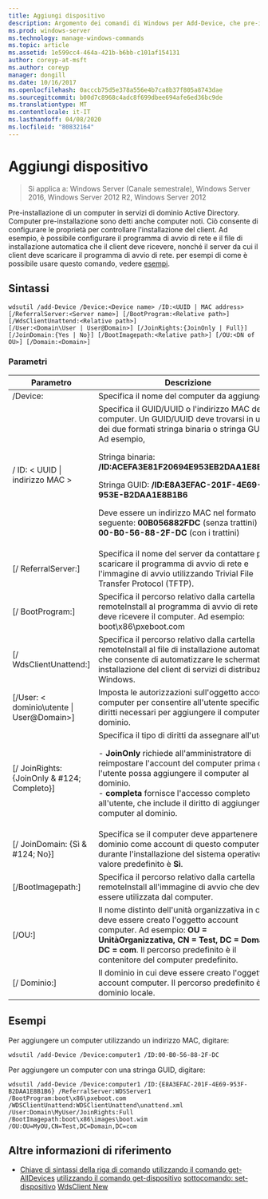 ```yaml
---
title: Aggiungi dispositivo
description: Argomento dei comandi di Windows per Add-Device, che pre-installa un computer in servizi di dominio Active Directory. Computer pre-installazione sono detti anche computer noti.
ms.prod: windows-server
ms.technology: manage-windows-commands
ms.topic: article
ms.assetid: 1e599cc4-464a-421b-b6bb-c101af154131
author: coreyp-at-msft
ms.author: coreyp
manager: dongill
ms.date: 10/16/2017
ms.openlocfilehash: 0acccb75d5e378a556e4b7ca8b37f805a8743dae
ms.sourcegitcommit: b00d7c8968c4adc8f699dbee694afe6ed36bc9de
ms.translationtype: MT
ms.contentlocale: it-IT
ms.lasthandoff: 04/08/2020
ms.locfileid: "80832164"
---
```

# <a name="add-device"></a>Aggiungi dispositivo

>Si applica a: Windows Server (Canale semestrale), Windows Server 2016, Windows Server 2012 R2, Windows Server 2012

Pre-installazione di un computer in servizi di dominio Active Directory. Computer pre-installazione sono detti anche computer noti. Ciò consente di configurare le proprietà per controllare l'installazione del client. Ad esempio, è possibile configurare il programma di avvio di rete e il file di installazione automatica che il client deve ricevere, nonché il server da cui il client deve scaricare il programma di avvio di rete.
per esempi di come è possibile usare questo comando, vedere [esempi](#BKMK_examples).

## <a name="syntax"></a>Sintassi
```
wdsutil /add-Device /Device:<Device name> /ID:<UUID | MAC address> [/ReferralServer:<Server name>] [/BootProgram:<Relative path>] [/WdsClientUnattend:<Relative path>] 
[/User:<Domain\User | User@Domain>] [/JoinRights:{JoinOnly | Full}] [/JoinDomain:{Yes | No}] [/BootImagepath:<Relative path>] [/OU:<DN of OU>] [/Domain:<Domain>]
```
### <a name="parameters"></a>Parametri
|Parametro|Descrizione|
|-------|--------|
|/Device:<computer name>|Specifica il nome del computer da aggiungere.|
|/ ID: < UUID &#124; indirizzo MAC >|Specifica il GUID/UUID o l'indirizzo MAC del computer. Un GUID/UUID deve trovarsi in uno dei due formati stringa binaria o stringa GUID. Ad esempio,<p>Stringa binaria: **/ID:ACEFA3E81F20694E953EB2DAA1E8B1B6**<p>Stringa GUID: **/ID:E8A3EFAC-201F-4E69-953E-B2DAA1E8B1B6**<p>Deve essere un indirizzo MAC nel formato seguente: **00B056882FDC** (senza trattini) o **00-B0-56-88-2F-DC** (con i trattini)|
|[/ ReferralServer:<Server name>]|Specifica il nome del server da contattare per scaricare il programma di avvio di rete e l'immagine di avvio utilizzando Trivial File Transfer Protocol (TFTP).|
|[/ BootProgram:<Relative path>]|Specifica il percorso relativo dalla cartella remoteInstall al programma di avvio di rete che deve ricevere il computer. Ad esempio: boot\x86\pxeboot.com|
|[/ WdsClientUnattend:<Relative path>]|Specifica il percorso relativo dalla cartella remoteInstall al file di installazione automatica che consente di automatizzare le schermate di installazione del client di servizi di distribuzione Windows.|
|[/User: < dominio\utente &#124; User@Domain>]|Imposta le autorizzazioni sull'oggetto account computer per consentire all'utente specificato i diritti necessari per aggiungere il computer al dominio.|
|[/ JoinRights: {JoinOnly & #124; Completo}]|Specifica il tipo di diritti da assegnare all'utente.<p>-   **JoinOnly** richiede all'amministratore di reimpostare l'account del computer prima che l'utente possa aggiungere il computer al dominio.<br />-   **completa** fornisce l'accesso completo all'utente, che include il diritto di aggiungere il computer al dominio.|
|[/ JoinDomain: {Sì & #124; No}]|Specifica se il computer deve appartenere al dominio come account di questo computer durante l'installazione del sistema operativo. Il valore predefinito è **Sì**.|
|[/BootImagepath:<Relative path>]|Specifica il percorso relativo dalla cartella remoteInstall all'immagine di avvio che deve essere utilizzata dal computer.|
|[/OU:<DN of OU>]|Il nome distinto dell'unità organizzativa in cui deve essere creato l'oggetto account computer. Ad esempio: **OU = UnitàOrganizzativa, CN = Test, DC = Domain, DC = com**. Il percorso predefinito è il contenitore del computer predefinito.|
|[/ Dominio:<Domain>]|Il dominio in cui deve essere creato l'oggetto account computer. Il percorso predefinito è il dominio locale.|
## <a name="examples"></a><a name=BKMK_examples></a>Esempi
Per aggiungere un computer utilizzando un indirizzo MAC, digitare:
```
wdsutil /add-Device /Device:computer1 /ID:00-B0-56-88-2F-DC
```
Per aggiungere un computer con una stringa GUID, digitare:
```
wdsutil /add-Device /Device:computer1 /ID:{E8A3EFAC-201F-4E69-953F-B2DAA1E8B1B6} /ReferralServer:WDSServer1 /BootProgram:boot\x86\pxeboot.com 
/WDSClientUnattend:WDSClientUnattend\unattend.xml /User:Domain\MyUser/JoinRights:Full /BootImagepath:boot\x86\images\boot.wim /OU:OU=MyOU,CN=Test,DC=Domain,DC=com
```
## <a name="additional-references"></a>Altre informazioni di riferimento
- [Chiave di sintassi della riga di comando](command-line-syntax-key.md)
[utilizzando il comando get-AllDevices](using-the-get-alldevices-command.md)
[utilizzando il comando get-dispositivo](using-the-get-device-command.md)
[sottocomando: set-dispositivo](subcommand-set-device.md)
[WdsClient New](https://technet.microsoft.com/library/dn283430.aspx)
